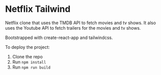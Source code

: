 # Netflix Tailwind

Netflix clone that uses the TMDB API to fetch movies and tv shows. It also uses the Youtube API to fetch trailers for the movies and tv shows.

Bootstrapped with create-react-app and tailwindcss.

To deploy the project:

1. Clone the repo
2. Run `npm install`
3. Run `npm run build`
